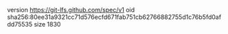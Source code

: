 version https://git-lfs.github.com/spec/v1
oid sha256:80ee31a9321cc71d576ecfd671fab751cb62766882755d1c76b5fd0afdd75535
size 1830
